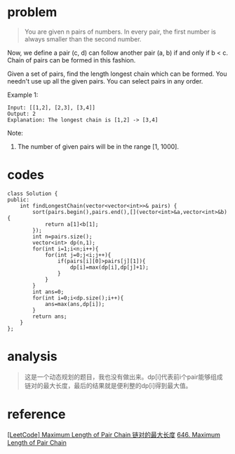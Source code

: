 # problem
>You are given n pairs of numbers. In every pair, the first number is always smaller than the second number.

Now, we define a pair (c, d) can follow another pair (a, b) if and only if b < c. Chain of pairs can be formed in this fashion.

Given a set of pairs, find the length longest chain which can be formed. You needn't use up all the given pairs. You can select pairs in any order.

Example 1:
```
Input: [[1,2], [2,3], [3,4]]
Output: 2
Explanation: The longest chain is [1,2] -> [3,4]
```
Note:
1. The number of given pairs will be in the range [1, 1000].

# codes
```
class Solution {
public:
    int findLongestChain(vector<vector<int>>& pairs) {
        sort(pairs.begin(),pairs.end(),[](vector<int>&a,vector<int>&b){
            return a[1]<b[1];
        });
        int n=pairs.size();
        vector<int> dp(n,1);
        for(int i=1;i<n;i++){
            for(int j=0;j<i;j++){
                if(pairs[i][0]>pairs[j][1]){
                    dp[i]=max(dp[i],dp[j]+1);
                }
            }
        }
        int ans=0;
        for(int i=0;i<dp.size();i++){
            ans=max(ans,dp[i]);
        }
        return ans;
    }
};
```

# analysis
>这是一个动态规划的题目，我也没有做出来。dp[i]代表前i个pair能够组成链对的最大长度，最后的结果就是便利整的dp[i]得到最大值。


# reference
[[LeetCode] Maximum Length of Pair Chain 链对的最大长度][1]
[646. Maximum Length of Pair Chain][2]


[1]: https://www.cnblogs.com/grandyang/p/7381633.html
[2]: https://leetcode.com/problems/maximum-length-of-pair-chain/discuss/131907/C++-DP-solution
